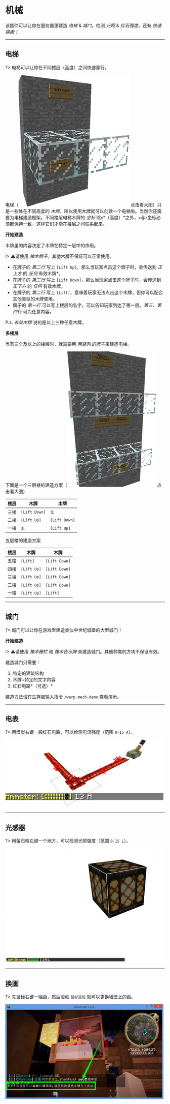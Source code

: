# 机械

该插件可以让你在服务器里建造 *电梯* & *城门*，检测 *光照* & *红石强度*，还有 *快速换画！*

----

## 电梯

?> 电梯可以让你在不同楼层（高度）之间快速穿行。

电梯（![电梯](../assets/images/plugins/cb-elevator.png ':size=16') 点击看大图）只是一些处在不同高度的 *木牌*，所以使用木牌就可以创建一个电梯啦。当然你还需要为电梯建造框架。不同楼层电梯木牌的 *坐标* 除`y`*（高度）*之外，`x`与`z`坐标必须都保持一致，这样它们才能在楼层之间联系起来。

**开始建造**

木牌里的内容决定了木牌在特定一层中的作用。

!> ⚠️请使用 *橡木牌子*。其他木牌不保证可以正常使用。

- 在牌子的 *第二行* 写上 `[Lift Up]`，那么当玩家点击这个牌子时，会传送到 *正上方* 的 *任何* 有效木牌*。
- 在牌子的 *第二行* 写上 `[Lift Down]`，那么当玩家点击这个牌子时，会传送到 *正下方* 的 *任何* 有效木牌。
- 在牌子的 *第二行* 写上 `[Lift]`，意味着玩家无法点击这个木牌，但你可以配合其他类型的木牌使用。
- 牌子的 *第一行* 可以写上楼层的名字，可以告知玩家到达了哪一层。*第三、第四行* 可为任意内容。

P.s. *有效木牌* 说的是以上三种任意木牌。

**多楼层**

当有三个及以上的楼层时，就需要用 *两竖列* 的牌子来建造电梯。

下面是一个三层楼的建造方案（![三层楼](../assets/images/plugins/cb-elevator-3-floors.png ':size=16') 点击看大图）

| 楼层 | 木牌          | 木牌          |
| ---- | ------------- | ------------- |
| 三楼 | `[Lift Down]` | `无`          |
| 二楼 | `[Lift Up]`   | `[Lift Down]` |
| 一楼 | `无`          | `[Lift Up]`   |

五层楼的建造方案

| 楼层 | 木牌        | 木牌          |
| ---- | ----------- | ------------- |
| 五楼 | `[Lift]`    | `[Lift Down]` |
| 四楼 | `[Lift Up]` | `[Lift Down]` |
| 三楼 | `[Lift Up]` | `[Lift Down]` |
| 二楼 | `[Lift Up]` | `[Lift Down]` |
| 一楼 | `[Lift Up]` | `[Lift]`      |

----

## 城门

?> 城门可以让你在游戏里建造类似中世纪城堡的大型城门！

**开始建造**

!> ⚠️请使用 *橡木栅栏* 和 *橡木告示牌* 来建造城门。其他种类的方块不保证有效。

建造城门只需要：

1. 特定的建筑结构
2. 木牌+特定的文字内容
3. 红石电路*（可选）*

建造方法请在[生存服](/mc-servers/survival.md)输入指令 `/warp mech-demo` 查看演示。

----

## 电表

?> 用煤炭右键一段红石电路，可以检测电流强度（范围 `0-15 A`）。

![电表](../assets/images/plugins/cb-ammeter.png)

----

## 光感器

?> 用萤石粉右键一个地方，可以检测光照强度（范围 `0-15 L`）。

![光感器](../assets/images/plugins/cb-lightstone.png)

----

## 换画

?> 先鼠标右键一幅画，然后滚动 `鼠标滚轮` 就可以更换墙壁上的画。

![换画](../assets/images/plugins/cb-painting-switcher.png)
